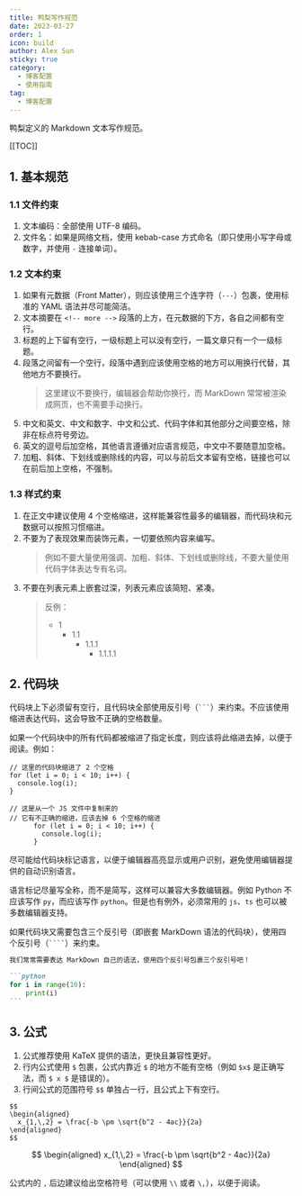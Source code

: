```yaml
---
title: 鸭梨写作规范
date: 2023-03-27
order: 1
icon: build
author: Alex Sun
sticky: true
category:
  - 博客配置
  - 使用指南
tag:
  - 博客配置
---
```


鸭梨定义的 Markdown 文本写作规范。

<!-- more -->

[[TOC]]

## 1. 基本规范

### 1.1 文件约束

1. 文本编码：全部使用 UTF-8 编码。
2. 文件名：如果是网络文档，使用 kebab-case 方式命名（即只使用小写字母或数字，并使用 `-` 连接单词）。

### 1.2 文本约束

1. 如果有元数据（Front Matter），则应该使用三个连字符（`---`）包裹，使用标准的 YAML 语法并尽可能简洁。
2. 文本摘要在 `<!-- more -->` 段落的上方，在元数据的下方，各自之间都有空行。
3. 标题的上下留有空行，一级标题上可以没有空行，一篇文章只有一个一级标题。
4. 段落之间留有一个空行，段落中遇到应该使用空格的地方可以用换行代替，其他地方不要换行。
    > 这里建议不要换行，编辑器会帮助你换行，而 MarkDown 常常被渲染成网页，也不需要手动换行。
5. 中文和英文、中文和数字、中文和公式、代码字体和其他部分之间要空格，除非在标点符号旁边。
6. 英文的逗号后加空格，其他语言遵循对应语言规范，中文中不要随意加空格。
7. 加粗、斜体、下划线或删除线的内容，可以与前后文本留有空格，链接也可以在前后加上空格，不强制。

### 1.3 样式约束

1. 在正文中建议使用 4 个空格缩进，这样能兼容性最多的编辑器，而代码块和元数据可以按照习惯缩进。
2. 不要为了表现效果而装饰元素，一切要依照内容来编写。
    > 例如不要大量使用强调、加粗、斜体、下划线或删除线，不要大量使用代码字体表达专有名词。
3. 不要在列表元素上嵌套过深，列表元素应该简短、紧凑。
    > 反例：
    > - 1
    >     - 1.1
    >         - 1.1.1
    >              - 1.1.1.1

## 2. 代码块

代码块上下必须留有空行，且代码块全部使用反引号（` ``` `）来约束。不应该使用缩进表达代码，这会导致不正确的空格数量。

如果一个代码块中的所有代码都被缩进了指定长度，则应该将此缩进去掉，以便于阅读。例如：

```javascript:no-line-numbers
// 这里的代码块缩进了 2 个空格
for (let i = 0; i < 10; i++) {
  console.log(i);
}
```
```javascript:no-line-numbers
// 这是从一个 JS 文件中复制来的
// 它有不正确的缩进，应该去掉 6 个空格的缩进
      for (let i = 0; i < 10; i++) {
        console.log(i);
      }
```

尽可能给代码块标记语言，以便于编辑器高亮显示或用户识别，避免使用编辑器提供的自动识别语言。

语言标记尽量写全称，而不是简写，这样可以兼容大多数编辑器。例如 Python 不应该写作 `py`，而应该写作 `python`。但是也有例外，必须常用的 `js`、`ts` 也可以被多数编辑器支持。

如果代码块又需要包含三个反引号（即嵌套 MarkDown 语法的代码块），使用四个反引号（` ```` `）来约束。

````markdown
我们常常需要表达 MarkDown 自己的语法，使用四个反引号包裹三个反引号吧！

```python
for i in range(10):
    print(i)
```
````

## 3. 公式

1. 公式推荐使用 KaTeX 提供的语法，更快且兼容性更好。
2. 行内公式使用 `$` 包裹，公式内靠近 `$` 的地方不能有空格（例如 `$x$` 是正确写法，而 `$ x $` 是错误的）。
3. 行间公式的范围符号 `$$` 单独占一行，且公式上下有空行。

```latex:no-line-numbers
$$
\begin{aligned}
  x_{1,\,2} = \frac{-b \pm \sqrt{b^2 - 4ac}}{2a}
\end{aligned}
$$
```

$$
\begin{aligned}
  x_{1,\,2} = \frac{-b \pm \sqrt{b^2 - 4ac}}{2a}
\end{aligned}
$$

公式内的 `,` 后边建议给出空格符号（可以使用 `\\` 或者 `\,`），以便于阅读。
